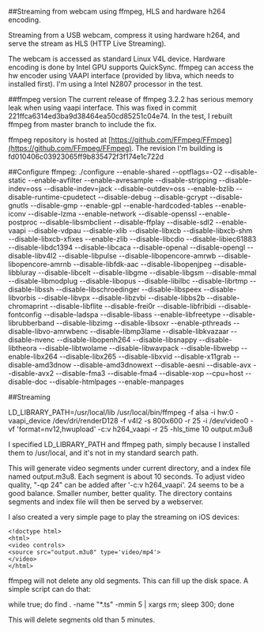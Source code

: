##Streaming from webcam using ffmpeg, HLS and hardware h264 encoding.

Streaming from a USB webcam, compress it using hardware h264, and serve the stream as HLS (HTTP Live Streaming).

The webcam is accessed as standard Linux V4L device. Hardware encoding is done by Intel GPU supports QuickSync. ffmpeg can access the hw encoder using VAAPI interface (provided by libva, which needs to installed first). I'm using a Intel N2807 processor in the test.

##ffmpeg version
The current release of ffmpeg 3.2.2 has serious memory leak when using vaapi interface. This was fixed in commit 221ffca6314ed3ba9d38464ea50cd85251c04e74. In the test, I rebuilt ffmpeg from master branch to include the fix.

ffmpeg repository is hosted at [https://github.com/FFmpeg/FFmpeg](https://github.com/FFmpeg/FFmpeg). The revision I'm building is fd010406c03923065ff9b835472f3f174e1c722d

##Configure ffmpeg:
./configure --enable-shared  --optflags=-O2  --disable-static --enable-avfilter --enable-avresample --disable-stripping --disable-indev=oss --disable-indev=jack --disable-outdev=oss  --enable-bzlib --disable-runtime-cpudetect --disable-debug --disable-gcrypt --disable-gnutls --disable-gmp --enable-gpl --enable-hardcoded-tables --enable-iconv --disable-lzma --enable-network --disable-openssl --enable-postproc --disable-libsmbclient --disable-ffplay --disable-sdl2 --enable-vaapi --disable-vdpau --disable-xlib --disable-libxcb --disable-libxcb-shm --disable-libxcb-xfixes --enable-zlib --disable-libcdio --disable-libiec61883 --disable-libdc1394 --disable-libcaca --disable-openal --disable-opengl --disable-libv4l2 --disable-libpulse --disable-libopencore-amrwb --disable-libopencore-amrnb --disable-libfdk-aac --disable-libopenjpeg --disable-libbluray --disable-libcelt --disable-libgme --disable-libgsm --disable-mmal --disable-libmodplug --disable-libopus --disable-libilbc --disable-librtmp --disable-libssh --disable-libschroedinger --disable-libspeex --disable-libvorbis --disable-libvpx --disable-libzvbi --disable-libbs2b --disable-chromaprint --disable-libflite --disable-frei0r --disable-libfribidi --disable-fontconfig --disable-ladspa --disable-libass --enable-libfreetype --disable-librubberband --disable-libzimg --disable-libsoxr --enable-pthreads --disable-libvo-amrwbenc --disable-libmp3lame --disable-libkvazaar --disable-nvenc --disable-libopenh264 --disable-libsnappy --disable-libtheora --disable-libtwolame --disable-libwavpack --disable-libwebp --enable-libx264 --disable-libx265 --disable-libxvid --disable-x11grab --disable-amd3dnow --disable-amd3dnowext --disable-aesni --disable-avx --disable-avx2 --disable-fma3 --disable-fma4 --disable-xop --cpu=host --disable-doc --disable-htmlpages --enable-manpages

##Streaming

LD\_LIBRARY\_PATH=/usr/local/lib /usr/local/bin/ffmpeg -f alsa -i hw:0 -vaapi\_device /dev/dri/renderD128  -f v4l2 -s 800x600  -r 25 -i /dev/video0  -vf 'format=nv12,hwupload' -c:v h264\_vaapi -r 25 -hls\_time 10 output.m3u8

I specified LD\_LIBRARY\_PATH and ffmpeg path, simply because I installed them to /usr/local, and it's not in my standard search path.

This will generate video segments under current directory, and a index file named output.m3u8. Each segment is about 10 seconds. To adjust video quality, "-qp 24" can be added after '-c:v h264\_vaapi'. 24 seems to be a good balance. Smaller number, better quality. The directory contains segments and index file will then be served by a webserver. 

I also created a very simple page to play the streaming on iOS devices:

    <!doctype html>
    <html>
    <video controls>
    <source src="output.m3u8" type='video/mp4'>
    </video>
    </html>

ffmpeg will not delete any old segments. This can fill up the disk space. A simple script can do that:

while true; do find . -name "*.ts" -mmin 5 | xargs rm; sleep 300; done

This will delete segments old than 5 minutes.

